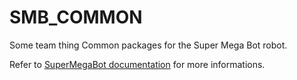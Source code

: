 # SMB_COMMON
Some team thing
Common packages for the Super Mega Bot robot.  
  
Refer to [SuperMegaBot documentation](https://ethz-robotx.github.io/SuperMegaBot) for more informations.

